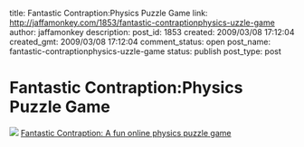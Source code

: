 title: Fantastic Contraption:Physics Puzzle Game
link: http://jaffamonkey.com/1853/fantastic-contraptionphysics-uzzle-game
author: jaffamonkey
description: 
post_id: 1853
created: 2009/03/08 17:12:04
created_gmt: 2009/03/08 17:12:04
comment_status: open
post_name: fantastic-contraptionphysics-uzzle-game
status: publish
post_type: post

# Fantastic Contraption:Physics Puzzle Game

![](http://fantasticcontraption.com/images/logo.gif) [Fantastic Contraption: A fun online physics puzzle game](http://fantasticcontraption.com/index.php)